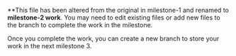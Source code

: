 **This file has been altered from the original in milestone-1 and renamed to **milestone-2 work**. You may need to edit existing files or add new files to the branch to complete the work in the milestone. 

Once you complete the work, you can create a new branch to store your work in the next milestone 3.
